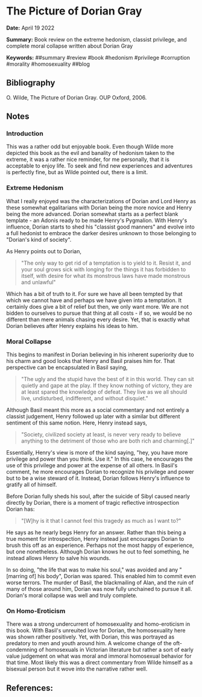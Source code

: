 # The Picture of Dorian Gray

**Date:** April 19 2022
  
**Summary:** Book review on the extreme hedonism, classist privilege, and complete moral collapse written about Dorian Gray
  
**Keywords:** ##summary #review #book #hedonism #privilege #corruption #morality #homosexuality ##blog

## Bibliography

O. Wilde, The Picture of Dorian Gray. OUP Oxford, 2006.

## Notes

### Introduction

This was a rather odd but enjoyable book.
Even though Wilde more depicted this book as the evil and banality of hedonism taken to the extreme, it was a rather nice reminder, for me personally, that it is acceptable to enjoy life.
To seek and find new experiences and adventures is perfectly fine, but as Wilde pointed out, there is a limit.

### Extreme Hedonism

What I really enjoyed was the characterizations of Dorian and Lord Henry as these somewhat egalitarians with Dorian being the more novice and Henry being the more advanced.
Dorian somewhat starts as a perfect blank template - an Adonis ready to be made Henry's Pygmalion.
With Henry's influence, Dorian starts to shed his "classist good manners" and evolve into a full hedonist to embrace the darker desires unknown to those belonging to "Dorian's kind of society".

As Henry points out to Dorian,

> "The only way to get rid of a temptation is to yield to it.
> Resist it, and your soul grows sick with longing for the things it has forbidden to itself, with desire for what its monstrous laws have made monstrous and unlawful"

Which has a bit of truth to it.
For sure we have all been tempted by that which we cannot have and perhaps we have given into a temptation.
It certainly does give a bit of relief but then, we only want more.
We are not bidden to ourselves to pursue that thing at all costs - if so, we would be no different than mere animals chasing every desire.
Yet, that is exactly what Dorian believes after Henry explains his ideas to him.

### Moral Collapse

This begins to manifest in Dorian believing in his inherent superiority due to his charm and good looks that Henry and Basil praises him for.
That perspective can be encapsulated in Basil saying, 

> "The ugly and the stupid have the best of it in this world. 
> They can sit quietly and gape at the play.
> If they know nothing of victory, they are at least spared the knowledge of defeat.
> They live as we all should live, undisturbed, indifferent, and without disquiet."

Although Basil meant this more as a social commentary and not entirely a classist judgement, Henry followed up later with a similar but different sentiment of this same notion.
Here, Henry instead says,

> "Society, civilized society at least, is never very ready to believe anything to the detriment of those who are both rich and charming[.]"

Essentially, Henry's view is more of the kind saying, "hey, you have more privilege and power than you think.
Use it."
In this case, he encourages the use of this privilege and power at the expense of all others.
In Basil's comment, he more encourages Dorian to recognize his privilege and power but to be a wise steward of it.
Instead, Dorian follows Henry's influence to gratify all of himself.

Before Dorian fully sheds his soul, after the suicide of Sibyl caused nearly directly by Dorian, there is a moment of tragic reflective introspection Dorian has:

> "[W]hy is it that I cannot feel this tragedy as much as I want to?"

He says as he nearly begs Henry for an answer.
Rather than this being a true moment for introspection, Henry instead just encourages Dorian to brush this off as an experience.
Perhaps not the most happy of experience, but one nonetheless.
Although Dorian knows he out to feel something, he instead allows Henry to salve his wounds.

In so doing, "the life that was to make his soul," was avoided and any "[marring of] his body", Dorian was spared.
This enabled him to commit even worse terrors.
The murder of Basil, the blackmailing of Alan, and the ruin of many of those around him, Dorian was now fully unchained to pursue it all.
Dorian's moral collapse was well and truly complete.

### On Homo-Eroticism 

There was a strong undercurrent of homosexuality and homo-eroticism in this book.
With Basil's unreuited love for Dorian, the homosexuality here was shown rather positively.
Yet, with Dorian, this was portrayed as predatory to men and youth around him.
A welcome change of the oft-condemning of homosexuals in Victorian literature but rather a sort of early value judgement on what was moral and immoral homosexual behavior for that time.
Most likely this was a direct commentary from Wilde himself as a bisexual person but it wove into the narrative rather well.

## References:

